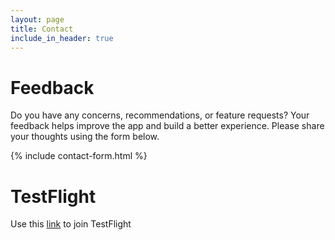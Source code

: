 ```yaml
---
layout: page
title: Contact
include_in_header: true
---
```



# Feedback

Do you have any concerns, recommendations, or feature requests? Your feedback helps improve the app and build a better experience. Please share your thoughts using the form below.

{% include contact-form.html %}


# TestFlight

Use this [link](https://testflight.apple.com/join/SsmPh4x4) to join TestFlight

